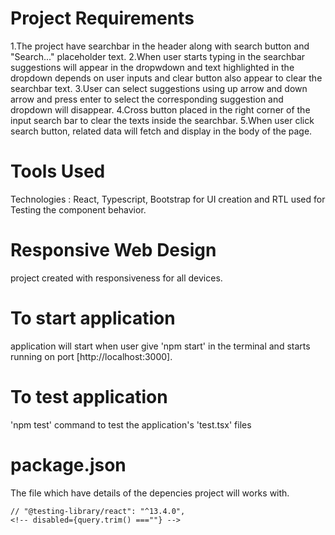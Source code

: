 # Project Requirements 

1.The project have searchbar in the header along with search button and "Search..." placeholder text.
2.When user starts typing in the searchbar suggestions will appear in the dropwdown and   text highlighted in the dropdown depends on user inputs and clear button also appear to clear the searchbar text.
3.User can select suggestions using up arrow and down arrow and press enter to select the corresponding suggestion and dropdown will disappear.
4.Cross button placed in the right corner of the input search bar to clear the texts inside the searchbar.
5.When user click search button, related data will fetch and display in the body of the page.

# Tools Used

Technologies : React, Typescript, Bootstrap for UI creation and RTL used for Testing the component behavior.

# Responsive Web Design

project created with responsiveness for all devices.

# To start application

application will start when user give 'npm start' in the terminal and starts running on port [http://localhost:3000].

# To test application

'npm test' command to test the application's 'test.tsx' files

# package.json 

The file which have details of the depencies project will works with.


    // "@testing-library/react": "^13.4.0",
    <!-- disabled={query.trim() ===""} -->